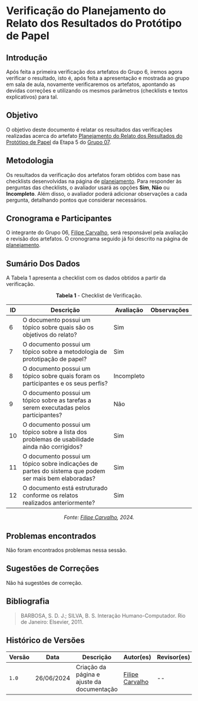 # Verificação do Planejamento do Relato dos Resultados do Protótipo de Papel

## Introdução

Após feita a primeira verificação dos artefatos do Grupo 6, iremos agora verificar o resultado, isto é, após feita a apresentação e mostrada ao grupo em sala de aula, novamente verificaremos os artefatos, apontando as devidas correções e utilizando os mesmos parâmetros (checklists e textos explicativos) para tal.

## Objetivo

O objetivo deste documento é relatar os resultados das verificações realizadas acerca do artefato [Planejamento do Relato dos Resultados do Protótipo de Papel](https://interacao-humano-computador.github.io/2024.1-CBMERJ/design_avaliacao_desenvolvimento/nivel_2/prototipo_papel/planejamento_relato_resultados_prototipo_papel/) da Etapa 5 do [Grupo 07](https://interacao-humano-computador.github.io/2024.1-CBMERJ/).

## Metodologia

Os resultados da verificação dos artefatos foram obtidos com base nas checklists desenvolvidas na página de [planejamento](./planejamento-verificacao-etapa-5). Para responder às perguntas das checklists, o avaliador usará as opções **Sim**, **Não** ou **Incompleto**. Além disso, o avaliador poderá adicionar observações a cada pergunta, detalhando pontos que considerar necessários.

## Cronograma e Participantes

O integrante do Grupo 06, [Filipe Carvalho](https://github.com/filipe-002), será responsável pela avaliação e revisão dos artefatos. O cronograma seguido já foi descrito na página de [planejamento](./planejamento-verificacao-etapa-4).

## Sumário Dos Dados

A Tabela 1 apresenta a checklist com os dados obtidos a partir da verificação.

<center>

**Tabela 1** - Checklist de Verificação.

| ID | Descrição                                                                                      | Avaliação | Observações |
|----|------------------------------------------------------------------------------------------------|-----------|-------------|
| 6  | O documento possui um tópico sobre quais são os objetivos do relato?                           |  Sim         |             |
| 7  | O documento possui um tópico sobre a metodologia de prototipação de papel?                      | Sim          |             |
| 8  | O documento possui um tópico sobre quais foram os participantes e os seus perfis?               |   Incompleto        |             |
| 9  | O documento possui um tópico sobre as tarefas a serem executadas pelos participantes?           | Não          |             |
| 10 | O documento possui um tópico sobre a lista dos problemas de usabilidade ainda não corrigidos?   |  Sim         |             |
| 11 | O documento possui um tópico sobre indicações de partes do sistema que podem ser mais bem elaboradas? |   Sim        |             |
| 12 | O documento está estruturado conforme os relatos realizados anteriormente?                      |   Sim        |             |


_Fonte: [Filipe Carvalho](https://github.com/filipe-002), 2024._

</center>

## Problemas encontrados

Não foram encontrados problemas nessa sessão.


## Sugestões de Correções

Não há sugestões de correção.


## Bibliografia

> BARBOSA, S. D. J.; SILVA, B. S. Interação Humano-Computador. Rio de Janeiro: Elsevier, 2011.

## Histórico de Versões

| Versão | Data       | Descrição                                   | Autor(es)                                              | Revisor(es) |
| ------ | ---------- | ------------------------------------------- | ------------------------------------------------------ | ----------- |
| `1.0`  | 26/06/2024 | Criação da página e ajuste da documentação | [Filipe Carvalho](https://github.com/filipe-002) | --          |
